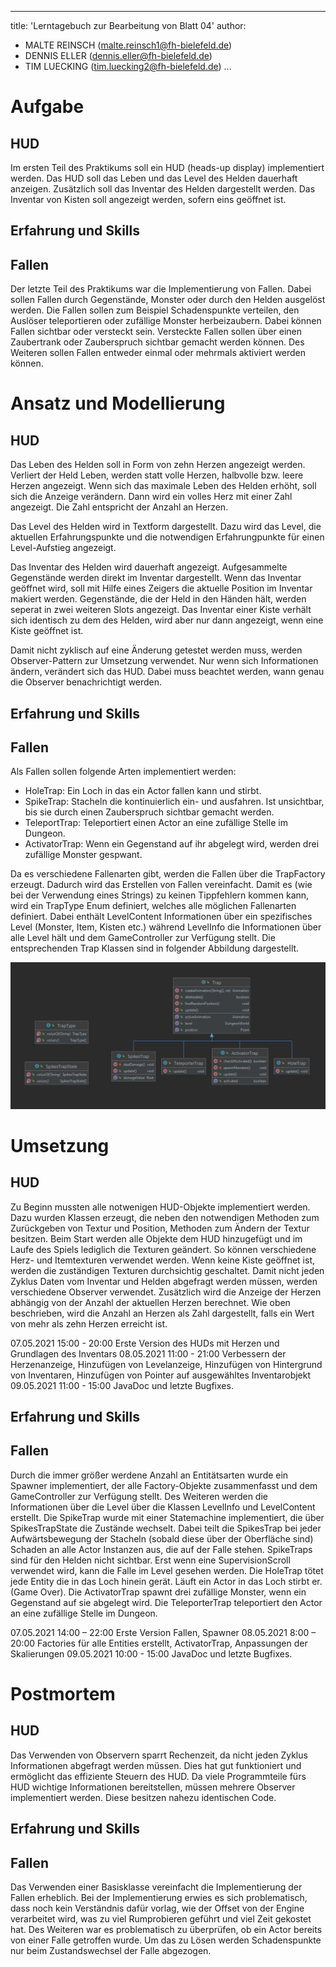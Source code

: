 ---
title:  'Lerntagebuch zur Bearbeitung von Blatt 04'
author:
- MALTE REINSCH (malte.reinsch1@fh-bielefeld.de)
- DENNIS ELLER (dennis.eller@fh-bielefeld.de)
- TIM LUECKING (tim.luecking2@fh-bielefeld.de)
  ...

<!--
Führen Sie zu jedem Aufgabenblatt und zum Projekt (Stationen 3-9) ein
Lerntagebuch in Ihrem Team. Kopieren Sie dazu diese Vorlage und füllen
Sie den Kopf entsprechend aus.

Im Lerntagebuch sollen Sie Ihr Vorgehen bei der Bearbeitung des jeweiligen
Aufgabenblattes vom ersten Schritt bis zur Abgabe der Lösung dokumentieren,
d.h. wie sind Sie die gestellte Aufgabe angegangen (und warum), was war
Ihr Plan und auf welche Probleme sind Sie bei der Umsetzung gestoßen und
wie haben Sie diese Probleme gelöst. Beachten Sie die vorgegebene Struktur.
Für jede Abgabe sollte ungefähr eine DIN-A4-Seite Text erstellt werden,
d.h. ca. 400 Wörter umfassen. Wer das Lerntagebuch nur ungenügend führt
oder es gar nicht mit abgibt, bekommt für die betreffende Abgabe 0 Punkte.

Checken Sie das Lerntagebuch mit in Ihr Projekt/Git-Repo ein.

Schreiben Sie den Text mit [Markdown](https://pandoc.org/MANUAL.html#pandocs-markdown).

Geben Sie das Lerntagebuch stets mit ab. Achtung: Wenn Sie Abbildungen
einbetten (etwa UML-Diagramme), denken Sie daran, diese auch abzugeben!

Beachten Sie auch die Hinweise im [Orga "Bewertung der Aufgaben"](pm_orga.html#punkte)
sowie [Praktikumsblatt "Lerntagebuch"](pm_praktikum.html#lerntagebuch).
-->


# Aufgabe

<!--
Bitte hier die zu lösende Aufgabe kurz in eigenen Worten beschreiben.
-->
## HUD
Im ersten Teil des Praktikums soll ein HUD (heads-up display) implementiert werden. Das HUD soll das Leben und das Level des
Helden dauerhaft anzeigen. Zusätzlich soll das Inventar des Helden dargestellt werden. Das Inventar von Kisten soll angezeigt
werden, sofern eins geöffnet ist.
## Erfahrung und Skills
## Fallen
Der letzte Teil des Praktikums war die Implementierung von Fallen. Dabei sollen Fallen durch Gegenstände, Monster oder
durch den Helden ausgelöst werden. Die Fallen sollen zum Beispiel Schadenspunkte verteilen, den Auslöser teleportieren 
oder zufällige Monster herbeizaubern. Dabei können Fallen sichtbar oder versteckt sein. Versteckte Fallen sollen über 
einen Zaubertrank oder Zauberspruch sichtbar gemacht werden können. Des Weiteren sollen Fallen entweder einmal
oder mehrmals aktiviert werden können.
# Ansatz und Modellierung

<!--
Bitte hier den Lösungsansatz kurz beschreiben:
-   Wie sollte die Aufgabe gelöst werden?
-   Welche Techniken wollten Sie einsetzen?
-   Wie sah Ihre Modellierung aus (UML-Diagramm)?
-   Worauf müssen Sie konkret achten?
-->
## HUD
Das Leben des Helden soll in Form von zehn Herzen angezeigt werden. Verliert der Held Leben, werden statt volle Herzen, halbvolle
bzw. leere Herzen angezeigt. Wenn sich das maximale Leben des Helden erhöht, soll sich die Anzeige verändern. Dann wird ein volles 
Herz mit einer Zahl angezeigt. Die Zahl entspricht der Anzahl an Herzen.

Das Level des Helden wird in Textform dargestellt. Dazu wird das Level, die aktuellen Erfahrungspunkte und die notwendigen Erfahrungpunkte
für einen Level-Aufstieg angezeigt.

Das Inventar des Helden wird dauerhaft angezeigt. Aufgesammelte Gegenstände werden direkt im Inventar dargestellt. Wenn das Inventar
geöffnet wird, soll mit Hilfe eines Zeigers die aktuelle Position im Inventar makiert werden. Gegenstände, die der Held in den Händen
hält, werden seperat in zwei weiteren Slots angezeigt. Das Inventar einer Kiste verhält sich identisch zu dem des Helden, wird aber 
nur dann angezeigt, wenn eine Kiste geöffnet ist. 

Damit nicht zyklisch auf eine Änderung getestet werden muss, werden Observer-Pattern zur Umsetzung verwendet. Nur wenn sich Informationen
ändern, verändert sich das HUD. Dabei muss beachtet werden, wann genau die Observer benachrichtigt werden.
## Erfahrung und Skills
## Fallen

Als Fallen sollen folgende Arten implementiert werden:
- HoleTrap: Ein Loch in das ein Actor fallen kann und stirbt. 
- SpikeTrap: Stacheln die kontinuierlich ein- und ausfahren. Ist unsichtbar, bis sie durch einen Zauberspruch sichtbar
gemacht werden.
- TeleportTrap: Teleportiert einen Actor an eine zufällige Stelle im Dungeon.
- ActivatorTrap: Wenn ein Gegenstand auf ihr abgelegt wird, werden drei zufällige Monster gespwant.

Da es verschiedene Fallenarten gibt, werden die Fallen über die TrapFactory erzeugt. Dadurch wird das Erstellen von 
Fallen vereinfacht. Damit es (wie bei der Verwendung eines Strings) zu keinen Tippfehlern kommen kann, wird ein TrapType
Enum definiert, welches alle möglichen Fallenarten definiert. Dabei enthält LevelContent Informationen über ein
spezifisches Level (Monster, Item, Kisten etc.) während LevelInfo die Informationen über alle Level hält und dem 
GameController zur Verfügung stellt. Die entsprechenden Trap Klassen sind in folgender Abbildung dargestellt.

![ICombatable](./Blatt04/uml_trap.png "Trap Aufbau")


# Umsetzung

<!--
Bitte hier die Umsetzung der Lösung kurz beschreiben:
-   Was haben Sie gemacht,
-   an welchem Datum haben sie es gemacht,
-   wie lange hat es gedauert,
-   was war das Ergebnis?
-->

## HUD
Zu Beginn mussten alle notwenigen HUD-Objekte implementiert werden. Dazu wurden Klassen erzeugt, die neben den notwendigen
Methoden zum Zurückgeben von Textur und Position, Methoden zum Ändern der Textur besitzen. Beim Start werden alle Objekte
dem HUD hinzugefügt und im Laufe des Spiels lediglich die Texturen geändert. So können verschiedene Herz- und 
Itemtexturen verwendet werden. Wenn keine Kiste geöffnet ist, werden die zuständigen Texturen durchsichtig geschaltet.
Damit nicht jeden Zyklus Daten vom Inventar und Helden abgefragt werden müssen, werden verschiedene Observer verwendet.
Zusätzlich wird die Anzeige der Herzen abhängig von der Anzahl der aktuellen Herzen berechnet. Wie oben beschrieben, 
wird die Anzahl an Herzen als Zahl dargestellt, falls ein Wert von mehr als zehn Herzen erreicht ist.


07.05.2021 15:00 - 20:00	Erste Version des HUDs mit Herzen und Grundlagen des Inventars
08.05.2021 11:00 - 21:00 	Verbessern der Herzenanzeige, Hinzufügen von Levelanzeige, Hinzufügen von Hintergrund von
							Inventaren, Hinzufügen von Pointer auf ausgewähltes Inventarobjekt
09.05.2021 11:00 - 15:00 JavaDoc und letzte Bugfixes.
							

## Erfahrung und Skills
## Fallen
Durch die immer größer werdene Anzahl an Entitätsarten wurde ein Spawner implementiert, der alle Factory-Objekte
zusammenfasst und dem GameController zur Verfügung stellt. Des Weiteren werden die Informationen über die Level über die
Klassen LevelInfo und LevelContent erstellt.
Die SpikeTrap wurde mit einer Statemachine implementiert, die über SpikesTrapState die Zustände wechselt. Dabei teilt 
die SpikesTrap bei jeder Aufwärtsbewegung der Stacheln (sobald diese über der Oberfläche sind) Schaden an alle Actor 
Instanzen aus, die auf der Falle stehen. SpikeTraps sind für den Helden nicht sichtbar. Erst wenn eine SupervisionScroll
verwendet wird, kann die Falle im Level gesehen werden.
Die HoleTrap tötet jede Entity die in das Loch hinein gerät. Läuft ein Actor in das Loch stirbt er.
(Game Over). Die ActivatorTrap spawnt drei zufällige Monster, wenn ein Gegenstand auf sie abgelegt wird. Die
TeleporterTrap teleportiert den Actor an eine zufällige Stelle im Dungeon.

07.05.2021 14:00 – 22:00 Erste Version Fallen, Spawner
08.05.2021  8:00 – 20:00 Factories für alle Entities erstellt, ActivatorTrap, Anpassungen der Skalierungen
09.05.2021 10:00 - 15:00 JavaDoc und letzte Bugfixes.

# Postmortem
<!--
Bitte blicken Sie auf die Aufgabe, Ihren Lösungsansatz und die Umsetzung
kritisch zurück:
-   Was hat funktioniert, was nicht? Würden Sie noch einmal so vorgehen?
-   Welche Probleme sind bei der Umsetzung Ihres Lösungsansatzes aufgetreten?
-   Wie haben Sie die Probleme letztlich gelöst?
-->
## HUD
Das Verwenden von Observern sparrt Rechenzeit, da nicht jeden Zyklus Informationen abgefragt werden müssen. Dies hat
gut funktioniert und ermöglicht das effiziente Steuern des HUD. Da viele Programmteile fürs HUD wichtige Informationen 
bereitstellen, müssen mehrere Observer implementiert werden. Diese besitzen nahezu identischen Code.

## Erfahrung und Skills
## Fallen
Das Verwenden einer Basisklasse vereinfacht die Implementierung der Fallen erheblich. Bei der Implementierung erwies es 
sich problematisch, dass noch kein Verständnis dafür vorlag, wie der Offset von der Engine verarbeitet wird, was zu viel
Rumprobieren geführt und viel Zeit gekostet hat. Des Weiteren war es problematisch zu überprüfen, ob ein Actor bereits 
von einer Falle getroffen wurde. Um das zu Lösen werden Schadenspunkte nur beim Zustandswechsel der Falle abgezogen.
